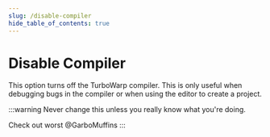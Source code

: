 ```yaml
---
slug: /disable-compiler
hide_table_of_contents: true
---
```


# Disable Compiler

This option turns off the TurboWarp compiler. This is only useful when debugging bugs in the compiler or when using the editor to create a project.

:::warning
Never change this unless you really know what you're doing.

Check out worst @GarboMuffins 
:::

